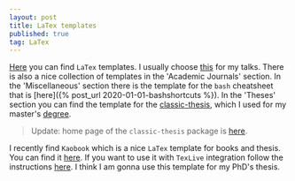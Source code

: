 ```yaml
---
layout: post
title: LaTex templates
published: true
tag: LaTex
---
```




[Here](https://www.latextemplates.com/) you can find `LaTex` templates. I usually choose [this](https://www.latextemplates.com/template/focus-presentation) for my talks. There is also a nice collection of templates in the 'Academic Journals' section. In the 'Miscellaneous' section there is the template for the `bash` cheatsheet that is [here]({% post_url 2020-01-01-bashshortcuts %}).  In the 'Theses' section you can find the template for the [classic-thesis](https://www.latextemplates.com/template/classicthesis-typographic-thesis), which I used for my master's [degree](https://github.com/murpholinox/tesis_maestria). 

> Update: home page of the `classic-thesis` package is [here](https://bitbucket.org/amiede/classicthesis/wiki/Home).

I recently find `Kaobook` which is a nice `LaTex` template for books and thesis. You can find it [here](https://github.com/fmarotta/kaobook). If you want to use it with `TexLive` integration follow the instructions [here](https://github.com/fmarotta/kaobook/tree/master/instructions/texlive_integration). I think I am gonna use this template for my PhD's thesis.

